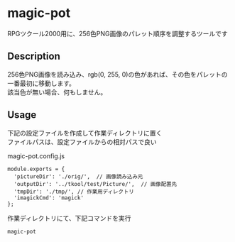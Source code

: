 magic-pot
====

RPGツクール2000用に、256色PNG画像のパレット順序を調整するツールです

## Description

256色PNG画像を読み込み、rgb(0, 255, 0)の色があれば、その色をパレットの一番最初に移動します。  
該当色が無い場合、何もしません。

## Usage

下記の設定ファイルを作成して作業ディレクトリに置く  
ファイルパスは、設定ファイルからの相対パスで良い

magic-pot.config.js
```
module.exports = {
  'pictureDir': './orig/',  // 画像読み込み元
  'outputDir': '../tkool/test/Picture/',  // 画像配置先
  'tmpDir': './tmp/', // 作業用ディレクトリ
  'imagickCmd': 'magick'
};
```

作業ディレクトリにて、下記コマンドを実行
```
magic-pot
```
